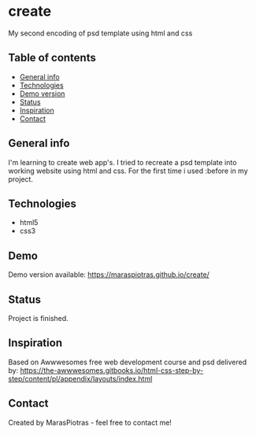 # create
My second encoding of psd template using html and css
## Table of contents
* [General info](#general-info)
* [Technologies](#technologies)
* [Demo version](#demo)
* [Status](#status)
* [Inspiration](#inspiration)
* [Contact](#contact)

## General info
I'm learning to create web app's. I tried to recreate a psd template into working website using html and css. For the first time i used :before in my project.

## Technologies
* html5
* css3

## Demo
Demo version available: https://maraspiotras.github.io/create/


## Status
Project is finished.

## Inspiration
Based on Awwwesomes free web development course and psd delivered by: https://the-awwwesomes.gitbooks.io/html-css-step-by-step/content/pl/appendix/layouts/index.html

## Contact
Created by MarasPiotras - feel free to contact me!
